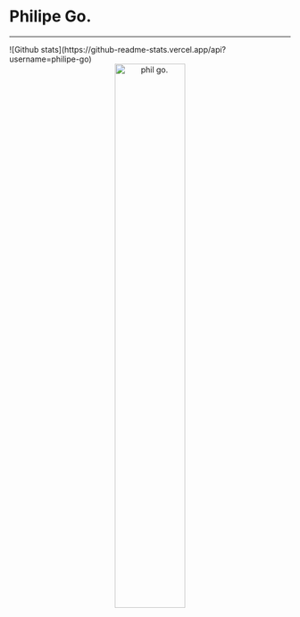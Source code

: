 # Philipe Go.

<hr>
![Github stats](https://github-readme-stats.vercel.app/api?username=philipe-go)

<center><img src="./image/philGOpic.png" alt="phil go." height="50%" width="50%"></center>
